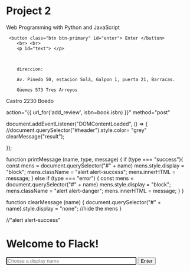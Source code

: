 # Project 2

Web Programming with Python and JavaScript


     <button class="btn btn-primary" id="enter"> Enter </button>
        <br> <br>
        <p id="text"> </p>


        
        direccion:
        
        Av. Pinedo 50, estacion Solá, Galpon 1, puerta 21, Barracas.

        Güemes 573 Tres Arroyos 

Castro 2230 Boedo



action="{{ url_for('add_review', isbn=book.isbn) }}" method="post" 



 <div class="alert alert-danger" id="result"> </div>



document.addEventListener("DOMContentLoaded", () => {
    //document.querySelector("#header").style.color= "grey"
    clearMessage("result");
   
});



function printMessage (name, type, message) {
    if (type === "success"){
        const mens = document.querySelector("#" + name)
        mens.style.display = "block";
        mens.className = "alert alert-success";
        mens.innerHTML = message;
    } else if (type === "error") {
        const mens = document.querySelector("#" + name)
        mens.style.display = "block";
        mens.className = "alert alert-danger";
        mens.innerHTML = message;
    }
} 

function clearMessage (name)
{
    document.querySelector("#" + name).style.display = "none"; //hide the mens
}

//"alert alert-success"




 <div id="login" class="container pt-4">
        <h1 id="header"> Welcome to Flack! </h1>
        <div class="form-inline bt-3">
            <input class="form-control mt-3" id="displayName" name="displayName" autocomplete="off" autofocus
                    placeholder="Choose a display name" type="text" style="width: 70%;">
            <input class="btn btn-primary mt-3 ml-3" id="enter" type="submit" value="Enter">
        </div>
    </div>